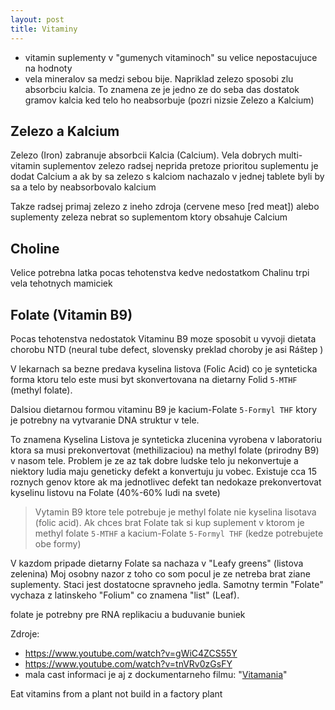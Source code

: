 ```yaml
---
layout: post
title: Vitaminy
---
```




* vitamin suplementy v "gumenych vitaminoch" su velice nepostacujuce na hodnoty
* vela mineralov sa medzi sebou bije. Napriklad zelezo sposobi zlu
  absorbciu kalcia. To znamena ze je jedno ze do seba das dostatok
  gramov kalcia ked telo ho neabsorbuje (pozri nizsie Zelezo a Kalcium)

## Zelezo a Kalcium

Zelezo (Iron) zabranuje absorbcii Kalcia (Calcium). 
Vela dobrych multi-vitamin suplementov zelezo radsej neprida pretoze
prioritou suplementu je dodat Calcium a ak by sa zelezo s kalciom
nachazalo v jednej tablete byli by sa a telo by neabsorbovalo kalcium

Takze radsej primaj zelezo z ineho zdroja (cervene meso [red meat])
alebo suplementy zeleza nebrat so suplementom ktory obsahuje Calcium

## Choline

Velice potrebna latka pocas tehotenstva kedve nedostatkom Chalinu trpi
vela tehotnych mamiciek


## Folate (Vitamin B9)

Pocas tehotenstva nedostatok Vitaminu B9 moze sposobit u vyvoji dietata
chorobu NTD (neural tube defect, slovensky preklad choroby je asi
Ráštep )

V lekarnach sa bezne predava kyselina listova (Folic Acid) co je
synteticka forma ktoru telo este musi byt skonvertovana na dietarny Folid
`5-MTHF` (methyl folate).

Dalsiou dietarnou formou vitaminu B9 je kacium-Folate `5-Formyl THF`
ktory je potrebny na vytvaranie DNA struktur v tele.

To znamena Kyselina Listova je synteticka zlucenina vyrobena v
laboratoriu ktora sa musi
prekonvertovat (methilizaciou) na methyl folate (prirodny B9) v nasom tele.
 Problem je ze az tak dobre
ludske telo ju nekonvertuje a niektory ludia maju geneticky defekt a
konvertuju ju vobec. Existuje cca 15 roznych genov ktore ak ma
jednotlivec
defekt tan nedokaze prekonvertovat kyselinu listovu na Folate (40%-60%
ludi na svete)

> Vytamin B9 ktore tele potrebuje je methyl folate nie kyselina
> lisotava (folic acid). Ak chces brat Folate tak si kup suplement 
> v ktorom je methyl folate `5-MTHF` a kacium-Folate `5-Formyl THF`
> (kedze potrebujete obe formy)

V kazdom pripade dietarny Folate  sa nachaza v "Leafy greens" (listova
zelenina) Moj osobny nazor z toho co som pocul je ze netreba brat ziane
suplementy. Staci jest dostatocne spravneho jedla. Samotny termin
"Folate" vychaza z latinskeho "Folium" co znamena "list" (Leaf).


folate je potrebny pre RNA replikaciu a buduvanie buniek

Zdroje:

* <https://www.youtube.com/watch?v=gWiC4ZCS55Y>
* <https://www.youtube.com/watch?v=tnVRv0zGsFY>
* mala cast informaci je aj z dockumentarneho  filmu: "[Vitamania](https://www.vitamaniathemovie.com/)"



Eat vitamins from a plant not build in a factory plant
